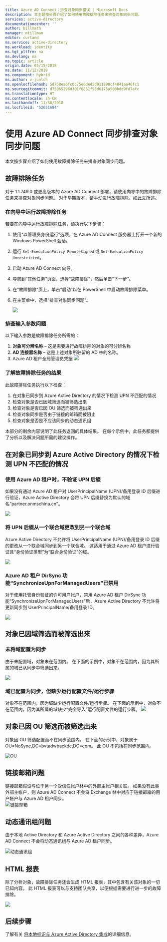 ```yaml
---
title: Azure AD Connect：排查对象同步错误 | Microsoft Docs
description: 本主题按步骤介绍了如何使用故障排除任务来排查对象同步问题。
services: active-directory
documentationcenter: ''
author: billmath
manager: mtillman
editor: curtand
ms.service: active-directory
ms.workload: identity
ms.tgt_pltfrm: na
ms.devlang: na
ms.topic: article
origin.date: 05/15/2018
ms.date: 11/12/2018
ms.component: hybrid
ms.author: v-junlch
ms.openlocfilehash: 5d758ea6fc0c75e6ded5d911890cf4841aa46fc1
ms.sourcegitcommit: d75065296d301f0851f93d6175a508bdd9fd7afc
ms.translationtype: HT
ms.contentlocale: zh-CN
ms.lasthandoff: 11/30/2018
ms.locfileid: "52651684"
---
```

# <a name="troubleshoot-object-synchronization-with-azure-ad-connect-sync"></a>使用 Azure AD Connect 同步排查对象同步问题
本文按步骤介绍了如何使用故障排除任务来排查对象同步问题。 

## <a name="troubleshooting-task"></a>故障排除任务
对于 1.1.749.0 或更高版本的 Azure AD Connect 部署，请使用向导中的故障排除任务来排查对象同步问题。 对于早期版本，请手动进行故障排除，如[此文](tshoot-connect-object-not-syncing.md)所述。

### <a name="run-the-troubleshooting-task-in-the-wizard"></a>在向导中运行故障排除任务
若要在向导中运行故障排除任务，请执行以下步骤：

1. 使用“以管理员身份运行”选项，在 Azure AD Connect 服务器上打开一个新的 Windows PowerShell 会话。
2. 运行 `Set-ExecutionPolicy RemoteSigned` 或 `Set-ExecutionPolicy Unrestricted`。
3. 启动 Azure AD Connect 向导。
4. 导航到“其他任务”页面，选择“故障排除”，然后单击“下一步”。
5. 在“故障排除”页上，单击“启动”以在 PowerShell 中启动故障排除菜单。
6. 在主菜单中，选择“排查对象同步问题”。

    ![](./media\tshoot-connect-objectsync\objsynch11.png)

### <a name="troubleshooting-input-parameters"></a>排查输入参数问题
以下输入参数是故障排除任务所需的：
1. **对象可分辨名称** – 这是需要进行故障排除的对象的可分辨名称
2. **AD 连接器名称** – 这是上述对象所驻留的 AD 林的名称。
3. Azure AD 租户全局管理员凭据 ![](./media\tshoot-connect-objectsync\objsynch1.png)

### <a name="understand-the-results-of-the-troubleshooting-task"></a>了解故障排除任务的结果
此故障排除任务执行以下检查：

1. 在对象已同步到 Azure Active Directory 的情况下检测 UPN 不匹配的情况
2. 检查对象是否已因域筛选而被筛选出来
3. 检查对象是否已因 OU 筛选而被筛选出来
4. 检查对象同步是否由于链接的邮箱而被阻止
5. 检查对象是否是不应该同步的动态通讯组

本部分的剩余内容说明了此任务返回的具体结果。 在每个示例中，此任务都提供了分析以及解决问题所需的建议操作。

## <a name="detect-upn-mismatch-if-object-is-synced-to-azure-active-directory"></a>在对象已同步到 Azure Active Directory 的情况下检测 UPN 不匹配的情况
### <a name="upn-suffix-is-not-verified-with-azure-ad-tenant"></a>使用 Azure AD 租户时，不验证 UPN 后缀
如果没有通过 Azure AD 租户对 UserPrincipalName (UPN)/备用登录 ID 后缀进行验证，Azure Active Directory 会将 UPN 后缀替换为默认的域名“partner.onmschina.cn”。

![](./media\tshoot-connect-objectsync\objsynch2.png)

### <a name="changing-upn-suffix-from-one-federated-domain-to-another-federated-domain"></a>将 UPN 后缀从一个联合域更改到另一个联合域
Azure Active Directory 不允许将 UserPrincipalName (UPN)/备用登录 ID 后缀的更改从一个联合域同步到另一个联合域。 这适用于通过 Azure AD 租户进行验证且“身份验证类型”为“联合身份验证”的域。

![](./media\tshoot-connect-objectsync\objsynch3.png) 

### <a name="azure-ad-tenant-dirsync-feature-synchronizeupnformanagedusers-is-disabled"></a>Azure AD 租户 DirSync 功能“SynchronizeUpnForManagedUsers”已禁用
对于使用托管身份验证的许可用户帐户，禁用 Azure AD 租户 DirSync 功能“SynchronizeUpnForManagedUsers”后，Azure Active Directory 不允许将更新同步到 UserPrincipalName/备用登录 ID。

![](./media\tshoot-connect-objectsync\objsynch4.png)

## <a name="object-is-filtered-due-to-domain-filtering"></a>对象已因域筛选而被筛选出来
### <a name="domain-is-not-configured-to-sync"></a>未将域配置为同步
由于未配置域，对象未在范围内。 在下面的示例中，对象不在范围内，因为其所属的域已从同步中筛选出来。

![](./media\tshoot-connect-objectsync\objsynch5.png)

### <a name="domain-is-configured-to-sync-but-is-missing-run-profilesrun-steps"></a>域已配置为同步，但缺少运行配置文件/运行步骤
对象不在范围内，因为域缺少运行配置文件/运行步骤。 在下面的示例中，对象不在范围内，因为其所属的域缺少“完全导入”运行配置文件的运行步骤。
![](./media\tshoot-connect-objectsync\objsynch6.png)

## <a name="object-is-filtered-due-to-ou-filtering"></a>对象已因 OU 筛选而被筛选出来
对象因 OU 筛选配置而不在同步范围内。 在下面的示例中，对象属于 OU=NoSync,DC=bvtadwbackdc,DC=com。  此 OU 不包括在同步范围内。</br>

![OU](./media/tshoot-connect-objectsync/objsynch7.png)

## <a name="linked-mailbox-issue"></a>链接邮箱问题
链接邮箱假设与位于另一个受信任帐户林中的外部主帐户相关联。 如果没有此类外部主帐户，则 Azure AD Connect 不会将 Exchange 林中对应于链接邮箱的用户帐户与 Azure AD 租户同步。</br>
![链接邮箱](./media/tshoot-connect-objectsync/objsynch12.png)

## <a name="dynamic-distribution-group-issue"></a>动态通讯组问题
由于本地 Active Directory 和 Azure Active Directory 之间的各种差异，Azure AD Connect 不会将动态通讯组与 Azure AD 租户同步。

![动态通讯组](./media/tshoot-connect-objectsync/objsynch13.png)

## <a name="html-report"></a>HTML 报表
除了分析对象，故障排除任务还会生成 HTML 报表，其中包含有关该对象的一切已知内容。 此 HTML 报表可以与支持团队共享，以便根据需要进行进一步的故障排除。

![](./media\tshoot-connect-objectsync\objsynch8.png)

## <a name="next-steps"></a>后续步骤
了解有关 [将本地标识与 Azure Active Directory 集成](whatis-hybrid-identity.md)的详细信息。

